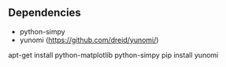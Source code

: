 Dependencies
------------

* python-simpy
* yunomi (https://github.com/dreid/yunomi/)


apt-get install python-matplotlib python-simpy
pip install yunomi

